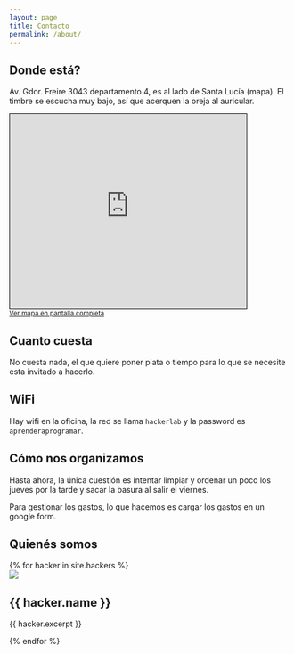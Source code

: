 ```yaml
---
layout: page
title: Contacto
permalink: /about/
---
```


## Donde está?

Av. Gdor. Freire 3043 departamento 4, es al lado de Santa Lucía (mapa). El timbre se escucha muy bajo, así que acerquen la oreja al auricular.

<iframe width="425" height="350" frameborder="0" scrolling="no" marginheight="0" marginwidth="0" src="http://www.openstreetmap.org/export/embed.html?bbox=-60.71830809116364%2C-31.638982430060494%2C-60.71468710899353%2C-31.637370227730322&amp;layer=mapnik&amp;marker=-31.63817633238918%2C-60.71649760007858" style="border: 1px solid black"></iframe>
<br/>
<small><a href="http://www.openstreetmap.org/?mlat=-31.63818&amp;mlon=-60.71650#map=19/-31.63818/-60.71650">Ver mapa en pantalla completa</a></small>

## Cuanto cuesta

No cuesta nada, el que quiere poner plata o tiempo para lo que se necesite esta invitado a hacerlo.

## WiFi

Hay wifi en la oficina, la red se llama `hackerlab` y la password es `aprenderaprogramar`.

## Cómo nos organizamos

Hasta ahora, la única cuestión es intentar limpiar y ordenar un poco los jueves por la tarde y sacar la basura al salir el viernes.

Para gestionar los gastos, lo que hacemos es cargar los gastos en un google form.

## Quienés somos

<div class="hackers">
  {% for hacker in site.hackers %}
    <section class="hacker">
      <img class="profile" src="{{ hacker.profile }}" />
      <h1>{{ hacker.name }}</h1>
      <p>
        {{ hacker.excerpt }}
      </p>
    </section>
  {% endfor %}
</div>

